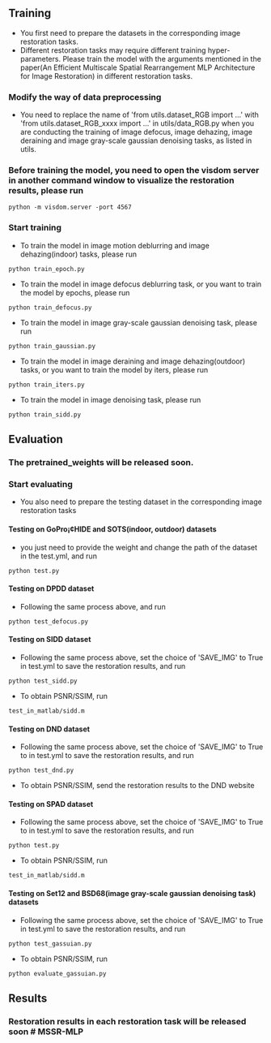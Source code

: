 ## Training
- You first need to prepare the datasets in the corresponding image restoration tasks.
- Different restoration tasks may require different training hyper-parameters. Please train the model with the arguments mentioned in the paper(An Efficient Multiscale Spatial Rearrangement MLP Architecture for Image Restoration) in different restoration tasks.

### Modify the way of data preprocessing
- You need to replace the name of 'from utils.dataset_RGB import ...' with 'from utils.dataset_RGB_xxxx import ...' in utils/data_RGB.py when you are conducting the training of image defocus, image dehazing, image deraining and image gray-scale gaussian denoising tasks, as listed in utils.

### Before training the model, you need to open the visdom server in another command window to visualize the restoration results, please run
```
python -m visdom.server -port 4567
```

### Start training
- To train the model in image motion deblurring and image dehazing(indoor) tasks, please run 
```
python train_epoch.py
```
- To train the model in image defocus deblurring task, or you want to train the model by epochs, please run
```
python train_defocus.py
```
- To train the model in image gray-scale gaussian denoising task, please run 
```
python train_gaussian.py
```
- To train the model in image deraining and image dehazing(outdoor) tasks, or you want to train the model by iters, please run 
```
python train_iters.py
```
- To train the model in image denoising task, please run 
```
python train_sidd.py
```

## Evaluation

### The pretrained_weights will be released soon.

### Start evaluating
- You also need to prepare the testing dataset in the corresponding image restoration tasks
#### Testing on GoPro¡¢HIDE and SOTS(indoor, outdoor) datasets
- you just need to provide the weight and change the path of the dataset in the test.yml, and run
```
python test.py
```

#### Testing on DPDD dataset
- Following the same process above, and run
```
python test_defocus.py 
```

#### Testing on SIDD dataset
- Following the same process above, set the choice of 'SAVE_IMG' to True in test.yml to save the restoration results, and run
```
python test_sidd.py 
```
- To obtain PSNR/SSIM, run
```
test_in_matlab/sidd.m
```

#### Testing on DND dataset
- Following the same process above, set the choice of 'SAVE_IMG' to True to in test.yml to save the restoration results, and run
```
python test_dnd.py 
```
- To obtain PSNR/SSIM, send the restoration results to the DND website

#### Testing on SPAD dataset
- Following the same process above, set the choice of 'SAVE_IMG' to True to in test.yml to save the restoration results, and run
```
python test.py 
```
- To obtain PSNR/SSIM, run
```
test_in_matlab/sidd.m
```

#### Testing on Set12 and BSD68(image gray-scale gaussian denoising task) datasets
- Following the same process above, set the choice of 'SAVE_IMG' to True in test.yml to save the restoration results, and run
```
python test_gassuian.py 
```
- To obtain PSNR/SSIM, run 
```
python evaluate_gassuian.py
```

## Results 
### Restoration results in each restoration task will be released soon # MSSR-MLP

